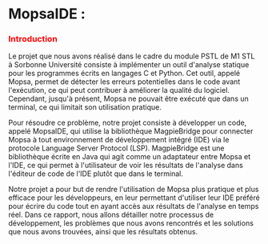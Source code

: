 # MopsaIDE :

<h3 style="color:red">Introduction</h3>
<p>
Le projet que nous avons réalisé dans le cadre du module PSTL de M1 STL à Sorbonne Université consiste à implémenter un outil d'analyse statique pour les programmes écrits en langages C et Python. Cet outil, appelé Mopsa, permet de détecter les erreurs potentielles dans le code avant l'exécution, ce qui peut contribuer à améliorer la qualité du logiciel. Cependant, jusqu'à présent, Mopsa ne pouvait être exécuté que dans un terminal, ce qui limitait son utilisation pratique.

Pour résoudre ce problème, notre projet consiste à développer un code, appelé MopsaIDE, qui utilise la bibliothèque MagpieBridge pour connecter Mopsa à tout environnement de développement intégré (IDE) via le protocole Language Server Protocol (LSP). MagpieBridge est une bibliothèque écrite en Java qui agit comme un adaptateur entre Mopsa et l'IDE, ce qui permet à l'utilisateur de voir les résultats de l'analyse dans l'éditeur de code de l'IDE plutôt que dans le terminal.

Notre projet a pour but de rendre l'utilisation de Mopsa plus pratique et plus efficace pour les développeurs, en leur permettant d'utiliser leur IDE préféré pour écrire du code tout en ayant accès aux résultats de l'analyse en temps réel. Dans ce rapport, nous allons détailler notre processus de développement, les problèmes que nous avons rencontrés et les solutions que nous avons trouvées, ainsi que les résultats obtenus.
</p>


